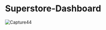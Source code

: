 # Superstore-Dashboard

![Capture44](https://github.com/Sadeepi/Superstore-Dashboard/assets/86165230/267b19be-f7aa-4f67-993b-5de5eb4315e2)












